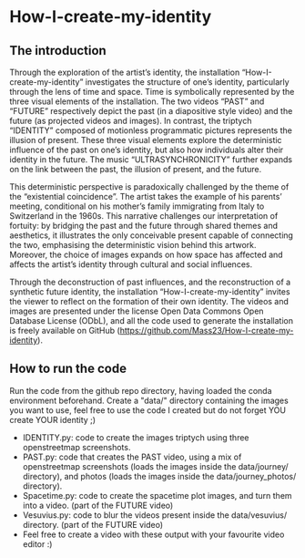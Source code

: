 # How-I-create-my-identity

## The introduction
Through the exploration of the artist’s identity, the installation “How-I-create-my-identity” investigates the structure of one’s identity, particularly through the lens of time and space.  Time is symbolically represented by the three visual elements of the installation. The two videos “PAST” and “FUTURE” respectively depict the past (in a diapositive style video) and the future (as projected videos and images). In contrast, the triptych “IDENTITY” composed of motionless programmatic pictures represents the illusion of present. These three visual elements explore the deterministic influence of the past on one’s identity, but also how individuals alter their identity in the future. The music “ULTRASYNCHRONICITY” further expands on the link between the past, the illusion of present, and the future.

This deterministic perspective is paradoxically challenged by the theme of the “existential coincidence”. The artist takes the example of his parents’ meeting, conditional on his mother’s family immigrating from Italy to Switzerland in the 1960s. This narrative challenges our interpretation of fortuity: by bridging the past and the future through shared themes and aesthetics, it illustrates the only conceivable present capable of connecting the two, emphasising the deterministic vision behind this artwork. Moreover, the choice of images expands on how space has affected and affects the artist’s identity through cultural and social influences. 

Through the deconstruction of past influences, and the reconstruction of a synthetic future identity, the installation “How-I-create-my-identity” invites the viewer to reflect on the formation of their own identity. The videos and images are presented under the license Open Data Commons Open Database License (ODbL), and all the code used to generate the installation is freely available on GitHub (https://github.com/Mass23/How-I-create-my-identity).

## How to run the code
Run the code from the github repo directory, having loaded the conda environment beforehand.
Create a "data/" directory containing the images you want to use, feel free to use the code I created but do not forget YOU create YOUR identity ;)

- IDENTITY.py: code to create the images triptych using three openstreetmap screenshots.
- PAST.py: code that creates the PAST video, using a mix of openstreetmap screenshots (loads the images inside the data/journey/ directory), and photos (loads the images inside the data/journey_photos/ directory).
- Spacetime.py: code to create the spacetime plot images, and turn them into a video. (part of the FUTURE video)
- Vesuvius.py: code to blur the videos present inside the data/vesuvius/ directory. (part of the FUTURE video)
- Feel free to create a video with these output with your favourite video editor :)

